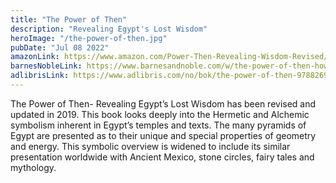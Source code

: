 ```yaml
---
title: "The Power of Then"
description: "Revealing Egypt's Lost Wisdom"
heroImage: "/the-power-of-then.jpg"
pubDate: "Jul 08 2022"
amazonLink: https://www.amazon.com/Power-Then-Revealing-Wisdom-Revised/dp/8269126608/ref=sr_1_2?qid=1567592742&refinements=p_27%3AHowdie+Mickoski&s=books&sr=1-2&text=Howdie+Mickoski
barnesNobleLink: https://www.barnesandnoble.com/w/the-power-of-then-howdie-mickoski/1133245101?ean=9788269126600
adlibrisLink: https://www.adlibris.com/no/bok/the-power-of-then-9788269126600
---
```


The Power of Then- Revealing Egypt’s Lost Wisdom has been revised and updated in 2019. This book looks deeply into the Hermetic and Alchemic symbolism inherent in Egypt’s temples and texts. The many pyramids of Egypt are presented as to their unique and special properties of geometry and energy. This symbolic overview is widened to include its similar presentation worldwide with Ancient Mexico, stone circles, fairy tales and mythology.
